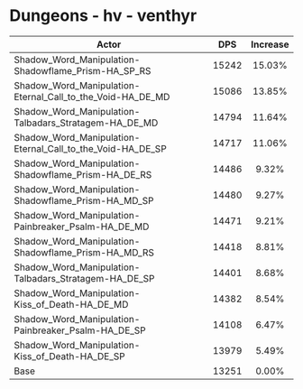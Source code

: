 # Dungeons - hv - venthyr
| Actor | DPS | Increase |
|---|:---:|:---:|
|Shadow_Word_Manipulation-Shadowflame_Prism-HA_SP_RS|15242|15.03%|
|Shadow_Word_Manipulation-Eternal_Call_to_the_Void-HA_DE_MD|15086|13.85%|
|Shadow_Word_Manipulation-Talbadars_Stratagem-HA_DE_MD|14794|11.64%|
|Shadow_Word_Manipulation-Eternal_Call_to_the_Void-HA_DE_SP|14717|11.06%|
|Shadow_Word_Manipulation-Shadowflame_Prism-HA_DE_RS|14486|9.32%|
|Shadow_Word_Manipulation-Shadowflame_Prism-HA_MD_SP|14480|9.27%|
|Shadow_Word_Manipulation-Painbreaker_Psalm-HA_DE_MD|14471|9.21%|
|Shadow_Word_Manipulation-Shadowflame_Prism-HA_MD_RS|14418|8.81%|
|Shadow_Word_Manipulation-Talbadars_Stratagem-HA_DE_SP|14401|8.68%|
|Shadow_Word_Manipulation-Kiss_of_Death-HA_DE_MD|14382|8.54%|
|Shadow_Word_Manipulation-Painbreaker_Psalm-HA_DE_SP|14108|6.47%|
|Shadow_Word_Manipulation-Kiss_of_Death-HA_DE_SP|13979|5.49%|
|Base|13251|0.00%|
